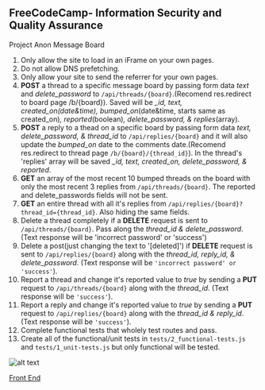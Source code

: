 **FreeCodeCamp**- Information Security and Quality Assurance
------

Project Anon Message Board

1) Only allow the site to load in an iFrame on your own pages.
2) Do not allow DNS prefetching.
3) Only allow your site to send the referrer for your own pages.
4) **POST** a thread to a specific message board by passing form data *text* and *delete_password* to `/api/threads/{board}`.(Recomend res.redirect to board page /b/{board}). Saved will be *_id, text, created_on(date&time), bumped_on*(date&time, starts same as created_on)*, reported*(boolean)*, delete_password, & replies*(array).
5) **POST** a reply to a thead on a specific board by passing form data *text, delete_password, & thread_id* to `/api/replies/{board}` and it will also update the *bumped_on* date to the comments date.(Recomend res.redirect to thread page `/b/{board}/{thread_id}`). In the thread's 'replies' array will be saved *_id, text, created_on, delete_password, & reported*.
6) **GET** an array of the most recent 10 bumped threads on the board with only the most recent 3 replies from `/api/threads/{board}`. The reported and delete_passwords fields will not be sent.
7) **GET** an entire thread with all it's replies from `/api/replies/{board}?thread_id={thread_id}`. Also hiding the same fields.
8) Delete a thread completely if a **DELETE** request is sent to `/api/threads/{board}`. Pass along the *thread_id & delete_password*. (Text response will be 'incorrect password' or 'success')
9) Delete a post(just changing the text to '[deleted]') if **DELETE** request is sent to `/api/replies/{board}`  along with the *thread_id, reply_id, & delete_password*. (Text response will be `'incorrect password' or 'success'`).
10) Report a thread and change it's reported value to *true* by sending a **PUT** request to `/api/threads/{board}` along with the *thread_id*. (Text response will be `'success'`).
11) Report a reply and change it's reported value to *true* by sending a **PUT** request to `/api/replies/{board}` along with the *thread_id & reply_id*. (Text response will be `'success'`).
12) Complete functional tests that wholely test routes and pass.
13) Create all of the functional/unit tests in `tests/2_functional-tests.js` and `tests/1_unit-tests.js` but only functional will be tested.

![alt text](https://cdn.gomix.com/8f5547a1-a0d6-48f6-aa38-51753a0105f4%2FScreen%20Shot%202017-01-02%20at%201.04.10%20AM.png)

[Front End](https://airy-enquiry.glitch.me/)